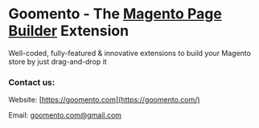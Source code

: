 # Goomento - The [Magento Page Builder](https://goomento.com/) Extension

Well-coded, fully-featured & innovative extensions to build your Magento store by just drag-and-drop it

### Contact us: 

Website: [https://goomento.com](https://goomento.com/)

Email: [goomento.com@gmail.com](mailto:goomento.com@gmail.com)

